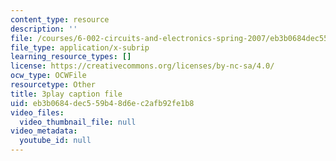 ```yaml
---
content_type: resource
description: ''
file: /courses/6-002-circuits-and-electronics-spring-2007/eb3b0684dec559b48d6ec2afb92fe1b8_WT-qzgaKeGI.vtt
file_type: application/x-subrip
learning_resource_types: []
license: https://creativecommons.org/licenses/by-nc-sa/4.0/
ocw_type: OCWFile
resourcetype: Other
title: 3play caption file
uid: eb3b0684-dec5-59b4-8d6e-c2afb92fe1b8
video_files:
  video_thumbnail_file: null
video_metadata:
  youtube_id: null
---
```

